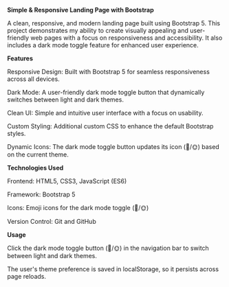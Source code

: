 <strong>Simple & Responsive Landing Page with Bootstrap</strong>

A clean, responsive, and modern landing page built using Bootstrap 5. This project demonstrates my ability to create visually appealing and user-friendly web pages with a focus on responsiveness and accessibility. It also includes a dark mode toggle feature for enhanced user experience.



<strong>Features</strong>

Responsive Design: Built with Bootstrap 5 for seamless responsiveness across all devices.

Dark Mode: A user-friendly dark mode toggle button that dynamically switches between light and dark themes.

Clean UI: Simple and intuitive user interface with a focus on usability.

Custom Styling: Additional custom CSS to enhance the default Bootstrap styles.

Dynamic Icons: The dark mode toggle button updates its icon (🌙/🌞) based on the current theme.



<strong>Technologies Used</strong>

Frontend: HTML5, CSS3, JavaScript (ES6)

Framework: Bootstrap 5

Icons: Emoji icons for the dark mode toggle (🌙/🌞)

Version Control: Git and GitHub


<strong>Usage</strong>

Click the dark mode toggle button (🌙/🌞) in the navigation bar to switch between light and dark themes.

The user's theme preference is saved in localStorage, so it persists across page reloads.
